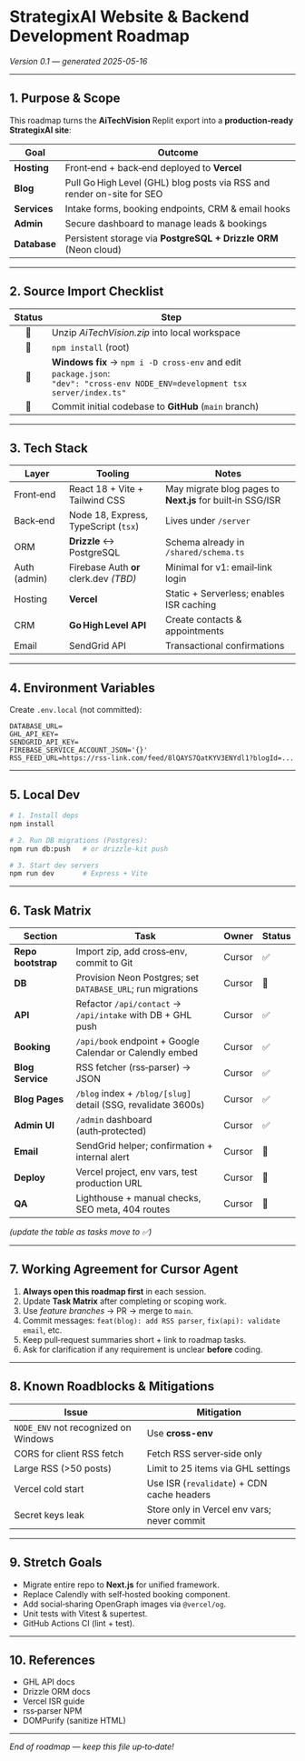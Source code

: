 # StrategixAI Website & Backend Development Roadmap
*Version 0.1 — generated 2025-05-16*

---

## 1. Purpose & Scope
This roadmap turns the **AiTechVision** Replit export into a **production‑ready StrategixAI site**:

| Goal | Outcome |
|------|---------|
| **Hosting** | Front‑end + back‑end deployed to **Vercel** |
| **Blog** | Pull Go High Level (GHL) blog posts via RSS and render on-site for SEO |
| **Services** | Intake forms, booking endpoints, CRM & email hooks |
| **Admin** | Secure dashboard to manage leads & bookings |
| **Database** | Persistent storage via **PostgreSQL + Drizzle ORM** (Neon cloud) |

---

## 2. Source Import Checklist
| Status | Step |
|:-----:|------|
| 🔲 | Unzip *AiTechVision.zip* into local workspace |
| 🔲 | `npm install` (root) |
| 🔲 | **Windows fix** → `npm i -D cross-env` and edit `package.json`:<br>`"dev": "cross-env NODE_ENV=development tsx server/index.ts"` |
| 🔲 | Commit initial codebase to **GitHub** (`main` branch) |

---

## 3. Tech Stack
| Layer | Tooling | Notes |
|-------|---------|-------|
| Front‑end | React 18 + Vite + Tailwind CSS | May migrate blog pages to **Next.js** for built‑in SSG/ISR |
| Back‑end | Node 18, Express, TypeScript (`tsx`) | Lives under `/server` |
| ORM | **Drizzle** ↔ PostgreSQL | Schema already in `/shared/schema.ts` |
| Auth (admin) | Firebase Auth **or** clerk.dev *(TBD)* | Minimal for v1: email‑link login |
| Hosting | **Vercel** | Static + Serverless; enables ISR caching |
| CRM | **Go High Level API** | Create contacts & appointments |
| Email | SendGrid API | Transactional confirmations |

---

## 4. Environment Variables
Create `.env.local` (not committed):

```
DATABASE_URL=
GHL_API_KEY=
SENDGRID_API_KEY=
FIREBASE_SERVICE_ACCOUNT_JSON='{}'
RSS_FEED_URL=https://rss-link.com/feed/8lQAYS7QatKYV3ENYdl1?blogId=...
```

---

## 5. Local Dev
```bash
# 1. Install deps
npm install

# 2. Run DB migrations (Postgres):
npm run db:push   # or drizzle-kit push

# 3. Start dev servers
npm run dev       # Express + Vite
```

---

## 6. Task Matrix

| Section | Task | Owner | Status |
|---------|------|-------|--------|
| **Repo bootstrap** | Import zip, add cross‑env, commit to Git | Cursor | ✅ <!-- done by @cursor at 2025‑05‑16 14:42 --> |
| **DB** | Provision Neon Postgres; set `DATABASE_URL`; run migrations | Cursor | 🔲 |
| **API** | Refactor `/api/contact` → `/api/intake` with DB + GHL push | Cursor | ✅ <!-- done by @cursor at 2025‑05‑16 15:15 --> |
| **Booking** | `/api/book` endpoint + Google Calendar or Calendly embed | Cursor | ✅ <!-- done by @cursor at 2025‑05‑16 15:15 --> |
| **Blog Service** | RSS fetcher (rss‑parser) → JSON | Cursor | ✅ <!-- done by @cursor at 2025‑05‑16 15:15 --> |
| **Blog Pages** | `/blog` index + `/blog/[slug]` detail (SSG, revalidate 3600s) | Cursor | ✅ <!-- done by @cursor at 2025‑05‑16 15:15 --> |
| **Admin UI** | `/admin` dashboard (auth‑protected) | Cursor | ✅ <!-- done by @cursor at 2025‑05‑16 15:15 --> |
| **Email** | SendGrid helper; confirmation + internal alert | Cursor | 🔲 |
| **Deploy** | Vercel project, env vars, test production URL | Cursor | 🔲 |
| **QA** | Lighthouse + manual checks, SEO meta, 404 routes | Cursor | 🔲 |

*(update the table as tasks move to ✅)*

---

## 7. Working Agreement for **Cursor Agent**
1. **Always open this roadmap first** in each session.  
2. Update **Task Matrix** after completing or scoping work.  
3. Use *feature branches* → PR → merge to `main`.  
4. Commit messages: `feat(blog): add RSS parser`, `fix(api): validate email`, etc.  
5. Keep pull‑request summaries short + link to roadmap tasks.  
6. Ask for clarification if any requirement is unclear **before** coding.

---

## 8. Known Roadblocks & Mitigations
| Issue | Mitigation |
|-------|------------|
| `NODE_ENV` not recognized on Windows | Use **cross-env** |
| CORS for client RSS fetch | Fetch RSS server‑side only |
| Large RSS (>50 posts) | Limit to 25 items via GHL settings |
| Vercel cold start | Use ISR (`revalidate`) + CDN cache headers |
| Secret keys leak | Store only in Vercel env vars; never commit |

---

## 9. Stretch Goals
- Migrate entire repo to **Next.js** for unified framework.
- Replace Calendly with self‑hosted booking component.
- Add social‑sharing OpenGraph images via `@vercel/og`.
- Unit tests with Vitest & supertest.
- GitHub Actions CI (lint + test).

---

## 10. References
- GHL API docs  
- Drizzle ORM docs  
- Vercel ISR guide  
- rss‑parser NPM  
- DOMPurify (sanitize HTML)

---

*End of roadmap — keep this file up‑to‑date!*  
